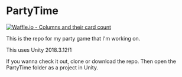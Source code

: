 # PartyTime
[![Waffle.io - Columns and their card count](https://badge.waffle.io/CurtisVonRubenhoff/PartyTime.svg?columns=all)](https://waffle.io/CurtisVonRubenhoff/PartyTime)

This is the repo for my party game that I'm working on.

This uses Unity 2018.3.12f1


If you wanna check it out, clone or download the repo. Then open the PartyTime folder as a project in Unity.
